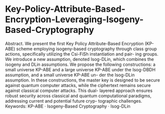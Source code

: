 # Key-Policy-Attribute-Based-Encryption-Leveraging-Isogeny-Based-Cryptography

Abstract. We present the first Key Policy Attribute-Based Encryption
(KP-ABE) scheme employing isogeny-based cryptography through class
group actions, specifically utilizing the Csi-FiSh instantiation and pair-
ing groups. We introduce a new assumption, denoted Isog-DLin, which
combines the isogeny and DLin assumptions. We propose the following
constructions: a small universe KP-ABE and a large universe KP-ABE
under the Isog-DBDH assumption, and a small universe KP-ABE un-
der the Isog-DLin assumption. In these constructions, the master key
is designed to be secure against quantum computer attacks, while the
ciphertext remains secure against classical computer attacks. This dual-
layered approach ensures robust security across classical and quantum
computational paradigms, addressing current and potential future cryp-
tographic challenges.
Keywords: KP-ABE · Isogeny-Based Cryptography · Isog-DLin
